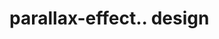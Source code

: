 # parallax-effect.. design                                                                                                                                                                                    
                                     

